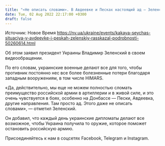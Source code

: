 ```yaml
---
title: "«Не описать словами». В Авдеевке и Песках настоящий ад — Зеленский"
date: Tue, 02 Aug 2022 22:17:00 +0300
draft: false
---
```

Источник: Новое Время https://nv.ua/ukraine/events/kakaya-seychas-situaciya-v-avdeevke-i-peskah-zelenskiy-rasskazal-podrobnosti-50260614.html


 Об этом заявил президент Украины Владимир Зеленский в своем видеообращении.

По его словам, украинские военные делают все для того, чтобы противник постоянно нес все более болезненные потери благодаря западным вооружениям, в том числе HIMARS.

«Да, действительно, мы еще не можем полностью сломать преимущество российской армии в артиллерии и в живой силе, и это очень чувствуется в боях, особенно на Донбассе — Пески, Авдеевка, другие направления. Там просто ад. Этого даже не описать словами», — отметил Зеленский.

Он добавил, что каждый день украинские дипломаты делают все возможное, чтобы Украина получила то оружие, которое поможет остановить российскую армию.

Присоединяйтесь к нам в соцсетях Facebook, Telegram и Instagram.
